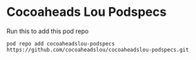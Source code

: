 Cocoaheads Lou Podspecs
======================

Run this to add this pod repo

```
pod repo add cocoaheadslou-podspecs https://github.com/cocoaheadslou/cocoaheadslou-podspecs.git
```
